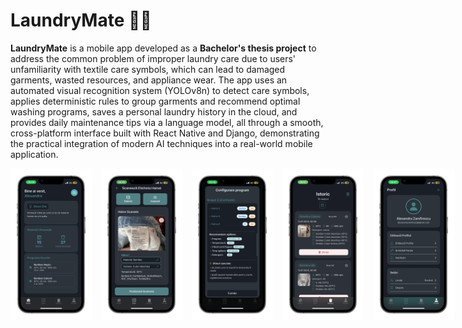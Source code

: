 # LaundryMate 🧺✨

**LaundryMate** is a mobile app developed as a **Bachelor's thesis project** to address the common problem of improper laundry care due to users' unfamiliarity with textile care symbols, which can lead to damaged garments, wasted resources, and appliance wear. The app uses an automated visual recognition system (YOLOv8n) to detect care symbols, applies deterministic rules to group garments and recommend optimal washing programs, saves a personal laundry history in the cloud, and provides daily maintenance tips via a language model, all through a smooth, cross-platform interface built with React Native and Django, demonstrating the practical integration of modern AI techniques into a real-world mobile application.

<div style="display: flex; gap: 15px;">
  <img src="img/IMG_0941 2-portrait.png" width="130"/>
  <img src="img/IMG_0942 2-portrait.png" width="130"/>
  <img src="img/IMG_0943 2-portrait.png" width="130"/>
  <img src="img/IMG_0944 2-portrait.png" width="130"/>
  <img src="img/IMG_0945 2-portrait.png" width="130"/>
</div>
